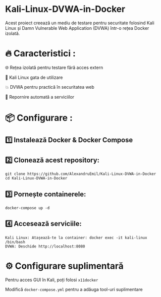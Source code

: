 # Kali-Linux-DVWA-in-Docker

Acest proiect creează un mediu de testare pentru securitate folosind Kali Linux și Damn Vulnerable Web Application (DVWA) într-o rețea Docker izolată.

# 🔥 Caracteristici :

  🌐 Rețea izolată pentru testare fără acces extern
  
  🐧 Kali Linux gata de utilizare

  💥 DVWA pentru practică în securitatea web

  🔄 Repornire automată a serviciilor

# 📦 Configurare :

## 1️⃣ Instalează Docker & Docker Compose

## 2️⃣ Clonează acest repository:
```
git clone https://github.com/AlexandruEmil/Kali-Linux-DVWA-in-Docker
cd Kali-Linux-DVWA-in-Docker
```
## 3️⃣ Pornește containerele:
```
docker-compose up -d
```
## 4️⃣ Accesează serviciile:
```
Kali Linux: Atașează-te la container: docker exec -it kali-linux /bin/bash
DVWA: Deschide http://localhost:8080
```
# ⚙️ Configurare suplimentară

Pentru acces GUI în Kali, poți folosi `x11docker`

Modifică `docker-compose.yml` pentru a adăuga tool-uri suplimentare
